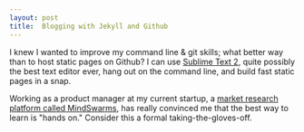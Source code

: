 ```yaml
---
layout: post
title:  Blogging with Jekyll and Github
---
```


I knew I wanted to improve my command line & git skills; what better way than to host static pages on Github? I can use [Sublime Text 2](http://www.sublimetext.com/2), quite possibly the best text editor ever, hang out on the command line, and build fast static pages in a snap.

Working as a product manager at my current startup, a [market research platform called MindSwarms](http://www.mindswarms.com), has really convinced me that the best way to learn is "hands on." Consider this a formal taking-the-gloves-off.